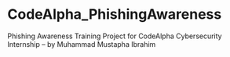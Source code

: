 # CodeAlpha_PhishingAwareness
Phishing Awareness Training Project for CodeAlpha Cybersecurity Internship – by Muhammad Mustapha Ibrahim
